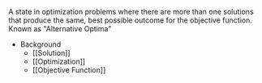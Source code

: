 A state in optimization problems where there are more than one solutions that produce the same, best possible outcome for the objective function. Known as "Alternative Optima"

- Background
	- [[Solution]]
	- [[Optimization]]
	- [[Objective Function]]